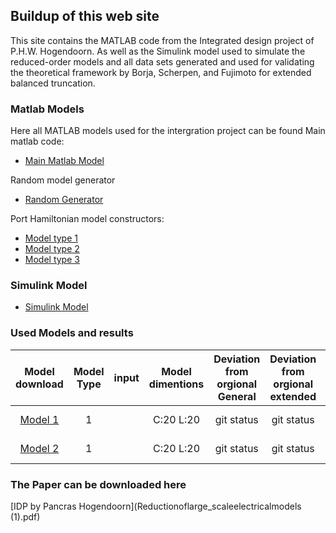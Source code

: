 ## Buildup of this web site

This site contains the MATLAB code from the Integrated design project of P.H.W. Hogendoorn. As well as the Simulink model used to simulate the reduced-order models and all data sets generated and used for validating the theoretical framework by Borja, Scherpen, and Fujimoto for extended balanced truncation.

### Matlab Models

Here all MATLAB models used for the intergration project can be found
Main matlab code:
- [Main Matlab Model](RLC_system_Pancras_version.m)

Random model generator
- [Random Generator](Random_model_generator.m)

Port Hamiltonian model constructors:
- [Model type 1](Modeltype41.m)
- [Model type 2](Modeltype42.m)
- [Model type 3](Modeltype43.m)


### Simulink Model 

- [Simulink Model](balanced_modelreduction_rlc.slx)

### Used Models and results

| Model download | Model Type | input |  Model dimentions | Deviation from orgional General | Deviation from orgional extended | Simulink result |
| :---: | :---: | :---: | :---: | :---: | :---: | :---: |
| [Model 1](Modeltype41.m)| 1 |  | C:20 L:20 | git status | git status | git status |
| [Model 2](Modeltype41.m)| 1 |  | C:20 L:20 | git status | git status | git status |

### The Paper can be downloaded here

[IDP by Pancras Hogendoorn](Reductionoflarge_scaleelectricalmodels (1).pdf)


